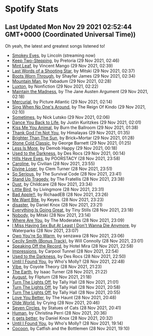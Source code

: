 
# Spotify Stats
## Last Updated Mon Nov 29 2021 02:52:44 GMT+0000 (Coordinated Universal Time))

Oh yeah, the latest and greatest songs listened to!

- [Smokey Eyes](https://www.last.fm/music/Lincoln/_/Smokey+Eyes), by Lincoln (streaming now)
- [Keep Two-Stepping](https://www.last.fm/music/Pretoria/_/Keep+Two-Stepping), by Pretoria (29 Nov 2021, 02:46)
- [Mint Leaf](https://www.last.fm/music/Vincent+Mango/_/Mint+Leaf), by Vincent Mango (29 Nov 2021, 02:39)
- [Last Words of a Shooting Star](https://www.last.fm/music/Mitski/_/Last+Words+of+a+Shooting+Star), by Mitski (29 Nov 2021, 02:37)
- [Boots Worn Through](https://www.last.fm/music/Shayfer+James/_/Boots+Worn+Through), by Shayfer James (29 Nov 2021, 02:34)
- [Mountain Man](https://www.last.fm/music/Yabadum/_/Mountain+Man), by Yabadum (29 Nov 2021, 02:28)
- [Luxton](https://www.last.fm/music/Nonfiction/_/Luxton), by Nonfiction (29 Nov 2021, 02:22)
- [Maintain the Madness](https://www.last.fm/music/The+Jane+Austen+Argument/_/Maintain+the+Madness), by The Jane Austen Argument (29 Nov 2021, 02:18)
- [Mercurial](https://www.last.fm/music/Picture+Atlantic/_/Mercurial), by Picture Atlantic (29 Nov 2021, 02:14)
- [Sing When No One's Around](https://www.last.fm/music/The+Reign+Of+Kindo/_/Sing+When+No+One%27s+Around), by The Reign Of Kindo (29 Nov 2021, 02:10)
- [Sometimes](https://www.last.fm/music/Nick+Lutsko/_/Sometimes), by Nick Lutsko (29 Nov 2021, 02:06)
- [Dance You Back to Life](https://www.last.fm/music/Justin+Kuritzkes/_/Dance+You+Back+to+Life), by Justin Kuritzkes (29 Nov 2021, 02:01)
- [Kiss Me You Animal](https://www.last.fm/music/Burn+the+Ballroom/_/Kiss+Me+You+Animal), by Burn the Ballroom (29 Nov 2021, 01:38)
- [Thank God I'm Not You](https://www.last.fm/music/Himalayas/_/Thank+God+I%27m+Not+You), by Himalayas (29 Nov 2021, 01:35)
- [Brighter Than The Sun](https://www.last.fm/music/Brick%252BMortar/_/Brighter+Than+The+Sun), by Brick+Mortar (29 Nov 2021, 01:28)
- [Stone Cold Classic](https://www.last.fm/music/George+Barnett/_/Stone+Cold+Classic), by George Barnett (29 Nov 2021, 01:25)
- [Less Is More](https://www.last.fm/music/Demob+Happy/_/Less+Is+More), by Demob Happy (29 Nov 2021, 00:18)
- [Used to the Darkness](https://www.last.fm/music/Des+Rocs/_/Used+to+the+Darkness), by Des Rocs (29 Nov 2021, 00:14)
- [Hills Have Eyes](https://www.last.fm/music/POORSTACY/_/Hills+Have+Eyes), by POORSTACY (28 Nov 2021, 23:58)
- [Caroline](https://www.last.fm/music/Civilian/_/Caroline), by Civilian (28 Nov 2021, 23:55)
- [Divine Loser](https://www.last.fm/music/Clem+Turner/_/Divine+Loser), by Clem Turner (28 Nov 2021, 23:51)
- [So Serious](https://www.last.fm/music/The+Survival+Code/_/So+Serious), by The Survival Code (28 Nov 2021, 23:41)
- [Stand Up Tragedy](https://www.last.fm/music/The+Fratellis/_/Stand+Up+Tragedy), by The Fratellis (28 Nov 2021, 23:38)
- [Dust](https://www.last.fm/music/Childcare/_/Dust), by Childcare (28 Nov 2021, 23:34)
- [Little Bird](https://www.last.fm/music/Livingmore/_/Little+Bird), by Livingmore (28 Nov 2021, 23:31)
- [Bad Apple!!](https://www.last.fm/music/RichaadEB/_/Bad+Apple!!), by RichaadEB (28 Nov 2021, 23:26)
- [Me Want Bite](https://www.last.fm/music/Keyes./_/Me+Want+Bite), by Keyes. (28 Nov 2021, 23:23)
- [disaster](https://www.last.fm/music/Daniel+Knox/_/disaster), by Daniel Knox (28 Nov 2021, 23:21)
- [Everything Is Going Great](https://www.last.fm/music/Tiny+Stills/_/Everything+Is+Going+Great), by Tiny Stills (28 Nov 2021, 23:18)
- [Nobody](https://www.last.fm/music/Mitski/_/Nobody), by Mitski (28 Nov 2021, 23:14)
- [Where Are You](https://www.last.fm/music/The+Moderates/_/Where+Are+You), by The Moderates (28 Nov 2021, 23:09)
- [I Miss Having Sex But At Least I Don't Wanna Die Anymore](https://www.last.fm/music/Waterparks/_/I+Miss+Having+Sex+But+At+Least+I+Don%27t+Wanna+Die+Anymore), by Waterparks (28 Nov 2021, 23:07)
- [Owo You're So Warm](https://www.last.fm/music/senzawa/_/Owo+You%27re+So+Warm), by senzawa (28 Nov 2021, 23:06)
- [Cecily Smith (Bonus Track)](https://www.last.fm/music/Will+Connolly/_/Cecily+Smith+(Bonus+Track)), by Will Connolly (28 Nov 2021, 23:01)
- [Speaking Off the Record](https://www.last.fm/music/Hotel+Mira/_/Speaking+Off+the+Record), by Hotel Mira (28 Nov 2021, 22:58)
- [Impressions](https://www.last.fm/music/Carpool+Tunnel/_/Impressions), by Carpool Tunnel (28 Nov 2021, 22:54)
- [Used to the Darkness](https://www.last.fm/music/Des+Rocs/_/Used+to+the+Darkness), by Des Rocs (28 Nov 2021, 22:50)
- [Until I Found You](https://www.last.fm/music/Who%27s+Molly%3F/_/Until+I+Found+You), by Who's Molly? (28 Nov 2021, 22:48)
- [Vibe](https://www.last.fm/music/Coyote+Theory/_/Vibe), by Coyote Theory (28 Nov 2021, 21:23)
- [The Earth](https://www.last.fm/music/Isaac+Turner/_/The+Earth), by Isaac Turner (28 Nov 2021, 21:22)
- [August](https://www.last.fm/music/Flipturn/_/August), by Flipturn (28 Nov 2021, 21:18)
- [Turn The Lights Off](https://www.last.fm/music/Tally+Hall/_/Turn+The+Lights+Off), by Tally Hall (28 Nov 2021, 21:01)
- [Turn The Lights Off](https://www.last.fm/music/Tally+Hall/_/Turn+The+Lights+Off), by Tally Hall (28 Nov 2021, 20:58)
- [Turn The Lights Off](https://www.last.fm/music/Tally+Hall/_/Turn+The+Lights+Off), by Tally Hall (28 Nov 2021, 20:55)
- [Love You Better](https://www.last.fm/music/The+Haunt/_/Love+You+Better), by The Haunt (28 Nov 2021, 20:48)
- [Olde World](https://www.last.fm/music/Crying/_/Olde+World), by Crying (28 Nov 2021, 20:46)
- [Seven Circles](https://www.last.fm/music/Statues+of+Cats/_/Seven+Circles), by Statues of Cats (28 Nov 2021, 20:41)
- [Human](https://www.last.fm/music/Christina+Perri/_/Human), by Christina Perri (28 Nov 2021, 20:36)
- [it gets better](https://www.last.fm/music/Daniel+Knox/_/it+gets+better), by Daniel Knox (28 Nov 2021, 20:32)
- [Until I Found You](https://www.last.fm/music/Who%27s+Molly%3F/_/Until+I+Found+You), by Who's Molly? (28 Nov 2021, 19:14)
- [Cocoon](https://www.last.fm/music/Catfish+and+the+Bottlemen/_/Cocoon), by Catfish and the Bottlemen (28 Nov 2021, 19:10)
